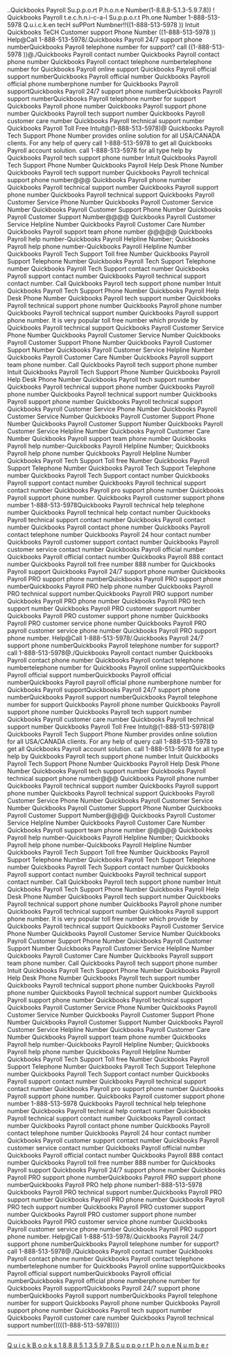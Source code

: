 ..Quickbooks Payroll Su.p.p.o.rt P.h.o.n.e Number(1-8.8.8-5.1.3-5.9.7.8)) !  Quickbooks Payroll  t.e.c.h.n.i-c-a-l Su.p.p.o.r.t Ph.one Number 1-888-513-5978 Q.u.i.c.k.en tecH suPPort Numbner!!((1-888-513-5978 )) Intuit Quickbooks TeCH Customer support Phone Number ((1-888-513-5978 )) Help@Call 1-888-513-5978/.Quickbooks  Payroll 24/7 support phone numberQuickbooks  Payroll telephone number for support? call ((1-888-513-5978 ))@./Quickbooks  Payroll contact number Quickbooks  Payroll contact phone number Quickbooks  Payroll contact telephone numbertelephone number for Quickbooks  Payroll online support Quickbooks  Payroll official support numberQuickbooks  Payroll official number Quickbooks Payroll official phone numberphone number for  Quickbooks Payroll supportQuickbooks  Payroll 24/7 support phone numberQuickbooks  Payroll support numberQuickbooks  Payroll telephone number for support Quickbooks  Payroll phone number Quickbooks  Payroll support phone number Quickbooks  Payroll tech support number Quickbooks  Payroll customer care number Quickbooks  Payroll technical support number Quickbooks  Payroll Toll Free Intuit@(1-888-513-5978)@ Quickbooks  Payroll Tech Support Phone Number provides online solution for all USA/CANADA clients. For any help of query call 1-888-513-5978 to get all Quickbooks  Payroll account solution. call 1-888-513-5978 for all type help by Quickbooks  Payroll tech support phone number Intuit Quickbooks  Payroll Tech Support Phone Number Quickbooks  Payroll Help Desk Phone Number Quickbooks  Payroll tech support number Quickbooks  Payroll technical support phone number@@@ Quickbooks  Payroll phone number Quickbooks  Payroll technical support number Quickbooks  Payroll support phone number Quickbooks  Payroll technical support Quickbooks  Payroll Customer Service Phone Number Quickbooks  Payroll Customer Service Number Quickbooks  Payroll Customer Support Phone Number Quickbooks  Payroll Customer Support Number@@@@ Quickbooks  Payroll Customer Service Helpline Number Quickbooks  Payroll Customer Care Number Quickbooks  Payroll support team phone number @@@@@ Quickbooks  Payroll help number-Quickbooks  Payroll Helpline Number; Quickbooks  Payroll help phone number-Quickbooks  Payroll Helpline Number Quickbooks  Payroll Tech Support Toll free Number Quickbooks  Payroll Support Telephone Number Quickbooks  Payroll Tech Support Telephone number Quickbooks  Payroll Tech Support contact number Quickbooks  Payroll support contact number Quickbooks  Payroll technical support contact number. Call Quickbooks  Payroll tech support phone number Intuit Quickbooks  Payroll Tech Support Phone Number Quickbooks  Payroll Help Desk Phone Number Quickbooks  Payroll tech support number Quickbooks  Payroll technical support phone number Quickbooks  Payroll phone number Quickbooks  Payroll technical support number Quickbooks  Payroll support phone number. It is very popular toll free number which provide by Quickbooks  Payroll technical support Quickbooks  Payroll Customer Service Phone Number Quickbooks  Payroll Customer Service Number Quickbooks  Payroll Customer Support Phone Number Quickbooks  Payroll Customer Support Number Quickbooks  Payroll Customer Service Helpline Number Quickbooks  Payroll Customer Care Number Quickbooks  Payroll support team phone number. Call Quickbooks  Payroll tech support phone number Intuit Quickbooks  Payroll Tech Support Phone Number Quickbooks  Payroll Help Desk Phone Number Quickbooks  Payroll tech support number Quickbooks  Payroll technical support phone number Quickbooks  Payroll phone number Quickbooks  Payroll technical support number Quickbooks  Payroll support phone number Quickbooks  Payroll technical support Quickbooks  Payroll Customer Service Phone Number Quickbooks  Payroll Customer Service Number Quickbooks  Payroll Customer Support Phone Number Quickbooks  Payroll Customer Support Number Quickbooks  Payroll Customer Service Helpline Number Quickbooks  Payroll Customer Care Number Quickbooks  Payroll support team phone number Quickbooks  Payroll help number-Quickbooks  Payroll Helpline Number; Quickbooks  Payroll help phone number Quickbooks  Payroll Helpline Number Quickbooks  Payroll Tech Support Toll free Number Quickbooks  Payroll Support Telephone Number Quickbooks  Payroll Tech Support Telephone number Quickbooks  Payroll Tech Support contact number Quickbooks  Payroll support contact number Quickbooks  Payroll technical support contact number Quickbooks  Payroll pro support phone number Quickbooks  Payroll support phone number.  Quickbooks Payroll customer support phone number 1-888-513-5978Quickbooks  Payroll technical help telephone number Quickbooks  Payroll technical help contact number Quickbooks  Payroll technical support contact number Quickbooks  Payroll contact number Quickbooks  Payroll contact phone number Quickbooks  Payroll contact telephone number Quickbooks  Payroll 24 hour contact number Quickbooks  Payroll customer support contact number Quickbooks  Payroll customer service contact number Quickbooks  Payroll official number Quickbooks  Payroll official contact number Quickbooks  Payroll 888 contact number Quickbooks  Payroll toll free number 888 number for Quickbooks  Payroll support Quickbooks  Payroll 24/7 support phone number Quickbooks  Payroll PRO support phone numberQuickbooks  Payroll PRO support phone numberQuickbooks  Payroll PRO help phone number Quickbooks  Payroll PRO technical support number.Quickbooks  Payroll PRO support number Quickbooks  Payroll PRO phone number Quickbooks  Payroll PRO tech support number Quickbooks  Payroll PRO customer support number Quickbooks  Payroll PRO customer support phone number Quickbooks  Payroll PRO customer service phone number Quickbooks  Payroll PRO payroll customer service phone number Quickbooks  Payroll PRO support phone number. Help@Call 1-888-513-5978/.Quickbooks  Payroll 24/7 support phone numberQuickbooks  Payroll telephone number for support? call 1-888-513-5978@./Quickbooks  Payroll contact number Quickbooks  Payroll contact phone number Quickbooks  Payroll contact telephone numbertelephone number for Quickbooks  Payroll online supportQuickbooks  Payroll official support numberQuickbooks  Payroll official numberQuickbooks  Payroll payroll official phone numberphone number for Quickbooks  Payroll supportQuickbooks  Payroll 24/7 support phone numberQuickbooks  Payroll support numberQuickbooks  Payroll telephone number for support Quickbooks  Payroll phone number Quickbooks  Payroll support phone number Quickbooks  Payroll tech support number Quickbooks  Payroll customer care number Quickbooks  Payroll technical support number Quickbooks  Payroll Toll Free Intuit@(1-888-513-5978)@ Quickbooks  Payroll Tech Support Phone Number provides online solution for all USA/CANADA clients. For any help of query call 1-888-513-5978 to get all Quickbooks  Payroll account solution. call 1-888-513-5978 for all type help by Quickbooks  Payroll tech support phone number Intuit Quickbooks  Payroll Tech Support Phone Number Quickbooks  Payroll Help Desk Phone Number Quickbooks  Payroll tech support number Quickbooks  Payroll technical support phone number@@@ Quickbooks  Payroll phone number Quickbooks  Payroll technical support number Quickbooks  Payroll support phone number Quickbooks  Payroll technical support Quickbooks  Payroll Customer Service Phone Number Quickbooks  Payroll Customer Service Number Quickbooks  Payroll Customer Support Phone Number Quickbooks  Payroll Customer Support Number@@@@ Quickbooks  Payroll Customer Service Helpline Number Quickbooks  Payroll Customer Care Number Quickbooks  Payroll support team phone number @@@@@ Quickbooks  Payroll help number-Quickbooks  Payroll Helpline Number; Quickbooks  Payroll help phone number-Quickbooks  Payroll Helpline Number Quickbooks  Payroll Tech Support Toll free Number Quickbooks  Payroll Support Telephone Number Quickbooks  Payroll Tech Support Telephone number Quickbooks  Payroll Tech Support contact number Quickbooks  Payroll support contact number Quickbooks  Payroll technical support contact number. Call Quickbooks  Payroll tech support phone number Intuit Quickbooks  Payroll Tech Support Phone Number Quickbooks  Payroll Help Desk Phone Number Quickbooks  Payroll tech support number Quickbooks  Payroll technical support phone number Quickbooks  Payroll phone number Quickbooks  Payroll technical support number Quickbooks  Payroll support phone number. It is very popular toll free number which provide by Quickbooks  Payroll technical support Quickbooks  Payroll Customer Service Phone Number Quickbooks  Payroll Customer Service Number Quickbooks  Payroll Customer Support Phone Number Quickbooks  Payroll Customer Support Number Quickbooks  Payroll Customer Service Helpline Number Quickbooks  Payroll Customer Care Number Quickbooks  Payroll support team phone number. Call Quickbooks  Payroll tech support phone number Intuit Quickbooks  Payroll Tech Support Phone Number Quickbooks  Payroll Help Desk Phone Number Quickbooks  Payroll tech support number Quickbooks  Payroll technical support phone number Quickbooks  Payroll phone number Quickbooks  Payroll technical support number Quickbooks  Payroll support phone number Quickbooks  Payroll technical support Quickbooks  Payroll Customer Service Phone Number Quickbooks  Payroll Customer Service Number Quickbooks  Payroll Customer Support Phone Number Quickbooks  Payroll Customer Support Number Quickbooks  Payroll Customer Service Helpline Number Quickbooks  Payroll Customer Care Number Quickbooks  Payroll support team phone number Quickbooks  Payroll help number-Quickbooks  Payroll Helpline Number; Quickbooks  Payroll help phone number Quickbooks  Payroll Helpline Number Quickbooks  Payroll Tech Support Toll free Number Quickbooks  Payroll Support Telephone Number Quickbooks  Payroll Tech Support Telephone number Quickbooks  Payroll Tech Support contact number Quickbooks  Payroll support contact number Quickbooks  Payroll technical support contact number Quickbooks  Payroll pro support phone number Quickbooks  Payroll support phone number. Quickbooks  Payroll customer support phone number 1-888-513-5978 Quickbooks  Payroll technical help telephone number Quickbooks  Payroll technical help contact number Quickbooks  Payroll technical support contact number Quickbooks  Payroll contact number Quickbooks  Payroll contact phone number Quickbooks  Payroll contact telephone number Quickbooks  Payroll 24 hour contact number Quickbooks  Payroll customer support contact number Quickbooks  Payroll customer service contact number Quickbooks  Payroll official number Quickbooks  Payroll official contact number Quickbooks  Payroll 888 contact number Quickbooks  Payroll toll free number 888 number for Quickbooks  Payroll support Quickbooks  Payroll 24/7 support phone number Quickbooks  Payroll PRO support phone numberQuickbooks  Payroll PRO support phone numberQuickbooks  Payroll PRO help phone number1-888-513-5978 Quickbooks  Payroll PRO technical support number.Quickbooks  Payroll PRO support number Quickbooks  Payroll PRO phone number Quickbooks  Payroll PRO tech support number Quickbooks  Payroll PRO customer support number Quickbooks  Payroll PRO customer support phone number Quickbooks  Payroll PRO customer service phone number Quickbooks  Payroll customer service phone number Quickbooks  Payroll PRO support phone number. Help@Call 1-888-513-5978/.Quickbooks  Payroll 24/7 support phone numberQuickbooks  Payroll telephone number for support? call 1-888-513-5978@./Quickbooks  Payroll contact number Quickbooks  Payroll contact phone number Quickbooks  Payroll contact telephone numbertelephone number for Quickbooks  Payroll online supportQuickbooks  Payroll official support numberQuickbooks  Payroll official numberQuickbooks  Payroll official phone numberphone number for Quickbooks  Payroll supportQuickbooks  Payroll 24/7 support phone numberQuickbooks  Payroll support numberQuickbooks  Payroll telephone number for support Quickbooks  Payroll phone number Quickbooks  Payroll support phone number Quickbooks  Payroll tech support number Quickbooks  Payroll customer care number Quickbooks  Payroll technical support number(((((1-888-513-5978))))

***
[Q u i c k B o o k s 1 8 8 8 5 1 3 5 9 7 8 S u p p o r t P h o n e N u m b e r](http://wiki.freeradius.org/Q-u-i-c-k-B-o-o-k-s-1-8-8-8-5-1-3-5-9-7-8-S-u-p-p-o-r-t-N-u-m-b-e-r)